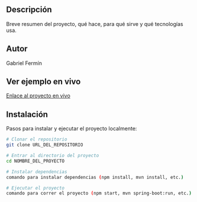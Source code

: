 
## Descripción
Breve resumen del proyecto, qué hace, para qué sirve y qué tecnologías usa.

## Autor
Gabriel Fermín

## Ver ejemplo en vivo
[Enlace al proyecto en vivo](URL_DEL_PROYECTO_EN_VIVO)

## Instalación
Pasos para instalar y ejecutar el proyecto localmente:

```bash
# Clonar el repositorio
git clone URL_DEL_REPOSITORIO

# Entrar al directorio del proyecto
cd NOMBRE_DEL_PROYECTO

# Instalar dependencias
comando para instalar dependencias (npm install, mvn install, etc.)

# Ejecutar el proyecto
comando para correr el proyecto (npm start, mvn spring-boot:run, etc.)

